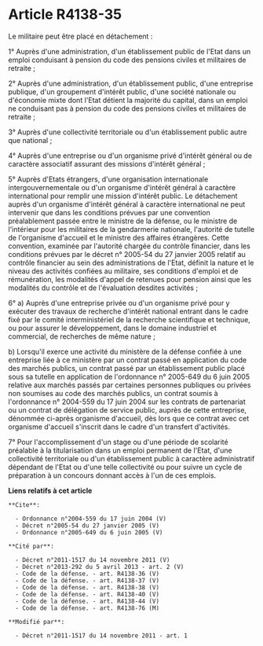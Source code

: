 # Article R4138-35

Le militaire peut être placé en détachement : 

1° Auprès d'une administration, d'un établissement public de l'Etat dans un emploi conduisant à pension du code des pensions
civiles et militaires de retraite ; 

2° Auprès d'une administration, d'un établissement public, d'une entreprise publique, d'un groupement d'intérêt public, d'une
société nationale ou d'économie mixte dont l'Etat détient la majorité du capital, dans un emploi ne conduisant pas à pension
du code des pensions civiles et militaires de retraite ; 

3° Auprès d'une collectivité territoriale ou d'un établissement public autre que national ; 

4° Auprès d'une entreprise ou d'un organisme privé d'intérêt général ou de caractère associatif assurant des missions
d'intérêt général ; 

5° Auprès d'Etats étrangers, d'une organisation internationale intergouvernementale ou d'un organisme d'intérêt général à
caractère international pour remplir une mission d'intérêt public. Le détachement auprès d'un organisme d'intérêt général à
caractère international ne peut intervenir que dans les conditions prévues par une convention préalablement passée entre le
ministre de la défense, ou le ministre de l'intérieur pour les militaires de la gendarmerie nationale, l'autorité de tutelle
de l'organisme d'accueil et le ministre des affaires étrangères. Cette convention, examinée par l'autorité chargée du
contrôle financier, dans les conditions prévues par le décret n° 2005-54 du 27 janvier 2005 relatif au contrôle financier au
sein des administrations de l'Etat, définit la nature et le niveau des activités confiées au militaire, ses conditions
d'emploi et de rémunération, les modalités d'appel de retenues pour pension ainsi que les modalités du contrôle et de
l'évaluation desdites activités ; 

6° a) Auprès d'une entreprise privée ou d'un organisme privé pour y exécuter des travaux de recherche d'intérêt national
entrant dans le cadre fixé par le comité interministériel de la recherche scientifique et technique, ou pour assurer le
développement, dans le domaine industriel et commercial, de recherches de même nature ; 

b) Lorsqu'il exerce une activité du ministère de la défense confiée à une entreprise liée à ce ministère par un contrat passé
en application du code des marchés publics, un contrat passé par un établissement public placé sous sa tutelle en application
de l'ordonnance n° 2005-649 du 6 juin 2005 relative aux marchés passés par certaines personnes publiques ou privées non
soumises au code des marchés publics, un contrat soumis à l'ordonnance n° 2004-559 du 17 juin 2004 sur les contrats de
partenariat ou un contrat de délégation de service public, auprès de cette entreprise, dénommée ci-après organisme d'accueil,
dès lors que ce contrat avec cet organisme d'accueil s'inscrit dans le cadre d'un transfert d'activités. 

7° Pour l'accomplissement d'un stage ou d'une période de scolarité préalable à la titularisation dans un emploi permanent de
l'Etat, d'une collectivité territoriale ou d'un établissement public à caractère administratif dépendant de l'Etat ou d'une
telle collectivité ou pour suivre un cycle de préparation à un concours donnant accès à l'un de ces emplois.

**Liens relatifs à cet article**

	**Cite**:

	  - Ordonnance n°2004-559 du 17 juin 2004 (V)
	  - Décret n°2005-54 du 27 janvier 2005 (V)
	  - Ordonnance n°2005-649 du 6 juin 2005 (V)

	**Cité par**:

	  - Décret n°2011-1517 du 14 novembre 2011 (V)
	  - Décret n°2013-292 du 5 avril 2013 - art. 2 (V)
	  - Code de la défense. - art. R4138-36 (V)
	  - Code de la défense. - art. R4138-37 (V)
	  - Code de la défense. - art. R4138-38 (V)
	  - Code de la défense. - art. R4138-40 (V)
	  - Code de la défense. - art. R4138-44 (V)
	  - Code de la défense. - art. R4138-76 (M)

	**Modifié par**:

	  - Décret n°2011-1517 du 14 novembre 2011 - art. 1
